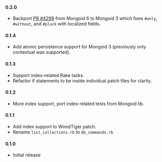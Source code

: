 
#### 0.2.0

* Backport [PR #4299](https://github.com/mongodb/mongoid/pull/4299) from Mongoid 6 to Mongoid 3 which fixes `#only`, `#without`, and `#pluck` with localized fields.

#### 0.1.4

* Add atomic persistence support for Mongoid 3 (previously only contextual was supported).

#### 0.1.3

* Support index-related Rake tasks.
* Refactor if statements to be inside individual patch files for clarity.

#### 0.1.2

* More index support, port index-related tests from Mongoid lib.

#### 0.1.1

* Add index support to WiredTiger patch.
* Rename `list_collections.rb` to `db_commands.rb`

#### 0.1.0

* Initial release
